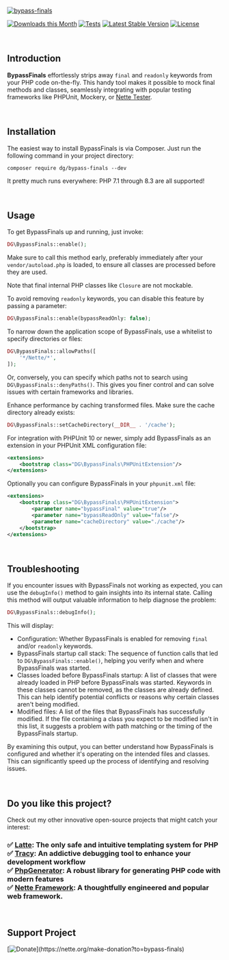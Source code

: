 [![bypass-finals](https://github.com/dg/bypass-finals/assets/194960/b299faba-77ee-41ac-8cb7-a482318dcacd)](https://phpfashion.com/en/how-to-mock-final-classes)

[![Downloads this Month](https://img.shields.io/packagist/dm/dg/bypass-finals.svg)](https://packagist.org/packages/dg/bypass-finals)
[![Tests](https://github.com/dg/bypass-finals/workflows/Tests/badge.svg?branch=master)](https://github.com/dg/bypass-finals/actions)
[![Latest Stable Version](https://poser.pugx.org/dg/bypass-finals/v/stable)](https://github.com/dg/bypass-finals/releases)
[![License](https://img.shields.io/badge/license-New%20BSD-blue.svg)](https://github.com/dg/bypass-finals/blob/master/license.md)

 <!---->

Introduction
------------

**BypassFinals** effortlessly strips away `final` and `readonly` keywords from your PHP code on-the-fly.
This handy tool makes it possible to mock final methods and classes, seamlessly integrating with popular
testing frameworks like PHPUnit, Mockery, or [Nette Tester](https://tester.nette.org).

 <!---->

Installation
------------

The easiest way to install BypassFinals is via Composer. Just run the following command in your project directory:

```
composer require dg/bypass-finals --dev
```

It pretty much runs everywhere: PHP 7.1 through 8.3 are all supported!

 <!---->

Usage
-----

To get BypassFinals up and running, just invoke:

```php
DG\BypassFinals::enable();
```

Make sure to call this method early, preferably immediately after your `vendor/autoload.php` is loaded,
to ensure all classes are processed before they are used.

Note that final internal PHP classes like `Closure` are not mockable.

To avoid removing `readonly` keywords, you can disable this feature by passing a parameter:

```php
DG\BypassFinals::enable(bypassReadOnly: false);
```

To narrow down the application scope of BypassFinals, use a whitelist to specify directories or files:

```php
DG\BypassFinals::allowPaths([
    '*/Nette/*',
]);
```

Or, conversely, you can specify which paths not to search using `DG\BypassFinals::denyPaths()`. 
This gives you finer control and can solve issues with certain frameworks and libraries.

Enhance performance by caching transformed files. Make sure the cache directory already exists:

```php
DG\BypassFinals::setCacheDirectory(__DIR__ . '/cache');
```

For integration with PHPUnit 10 or newer, simply add BypassFinals as an extension in your PHPUnit XML configuration file:

```xml
<extensions>
	<bootstrap class="DG\BypassFinals\PHPUnitExtension"/>
</extensions>
```

Optionally you can configure BypassFinals in your `phpunit.xml` file:

```xml
<extensions>
	<bootstrap class="DG\BypassFinals\PHPUnitExtension">
		<parameter name="bypassFinal" value="true"/>
		<parameter name="bypassReadOnly" value="false"/>
		<parameter name="cacheDirectory" value="./cache"/>
	</bootstrap>
</extensions>
```

 <!---->

Troubleshooting
---------------

If you encounter issues with BypassFinals not working as expected, you can use the `debugInfo()` method to gain insights into its internal state. Calling this method will output valuable information to help diagnose the problem:

```php
DG\BypassFinals::debugInfo();
```

This will display:

- Configuration: Whether BypassFinals is enabled for removing `final` and/or `readonly` keywords.
- BypassFinals startup call stack: The sequence of function calls that led to `DG\BypassFinals::enable()`, helping you verify when and where BypassFinals was started.
- Classes loaded before BypassFinals startup: A list of classes that were already loaded in PHP before BypassFinals was started. Keywords in these classes cannot be removed, as the classes are already defined. This can help identify potential conflicts or reasons why certain classes aren't being modified.
- Modified files: A list of the files that BypassFinals has successfully modified. If the file containing a class you expect to be modified isn't in this list, it suggests a problem with path matching or the timing of the BypassFinals startup.

By examining this output, you can better understand how BypassFinals is configured and whether it's operating on the intended files and classes. This can significantly speed up the process of identifying and resolving issues.

 <!---->

Do you like this project?
---------

Check out my other innovative open-source projects that might catch your interest:

<h3>

✅ [Latte](https://latte.nette.org): The only safe and intuitive templating system for PHP<br>
✅ [Tracy](https://tracy.nette.org): An addictive debugging tool to enhance your development workflow<br>
✅ [PhpGenerator](https://doc.nette.org/en/php-generator): A robust library for generating PHP code with modern features<br>
✅ [Nette Framework](https://nette.org): A thoughtfully engineered and popular web framework.<br>

</h3>

 <!---->

Support Project
---------------

[![Donate](https://files.nette.org/icons/donation-1.svg?)](https://nette.org/make-donation?to=bypass-finals)

